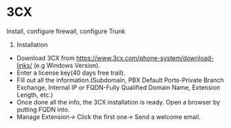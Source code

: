 # 3CX
Install, configure firewall, configure Trunk
1. Installation
* Download 3CX from https://www.3cx.com/phone-system/download-links/ (e.g Windows Version).
* Enter a license key(40 days free trail).
* Fill out all the information.(Subdomain, PBX Default Ports-Private Branch Exchange, Internal IP or FQDN-Fully Qualified Domain Name, Extension Length, etc.)
* Once done all the info, the 3CX installation is ready. Open a browser by putting FQDN into.
* Manage Extension-> Click the first one-> Send a welcome email.
